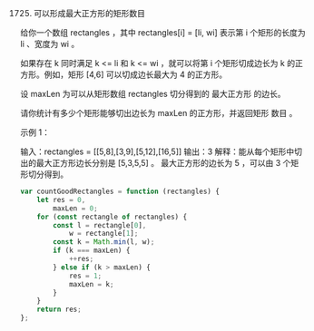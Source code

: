1725. 可以形成最大正方形的矩形数目

给你一个数组 rectangles ，其中 rectangles[i] = [li, wi] 表示第 i 个矩形的长度为 li 、宽度为 wi 。

如果存在 k 同时满足 k <= li 和 k <= wi ，就可以将第 i 个矩形切成边长为 k 的正方形。例如，矩形 [4,6] 可以切成边长最大为 4 的正方形。

设 maxLen 为可以从矩形数组 rectangles 切分得到的 最大正方形 的边长。

请你统计有多少个矩形能够切出边长为 maxLen 的正方形，并返回矩形 数目 。

示例 1：

输入：rectangles = [[5,8],[3,9],[5,12],[16,5]]
输出：3
解释：能从每个矩形中切出的最大正方形边长分别是 [5,3,5,5] 。
最大正方形的边长为 5 ，可以由 3 个矩形切分得到。

```js
var countGoodRectangles = function (rectangles) {
    let res = 0,
        maxLen = 0;
    for (const rectangle of rectangles) {
        const l = rectangle[0],
            w = rectangle[1];
        const k = Math.min(l, w);
        if (k === maxLen) {
            ++res;
        } else if (k > maxLen) {
            res = 1;
            maxLen = k;
        }
    }
    return res;
};
```
